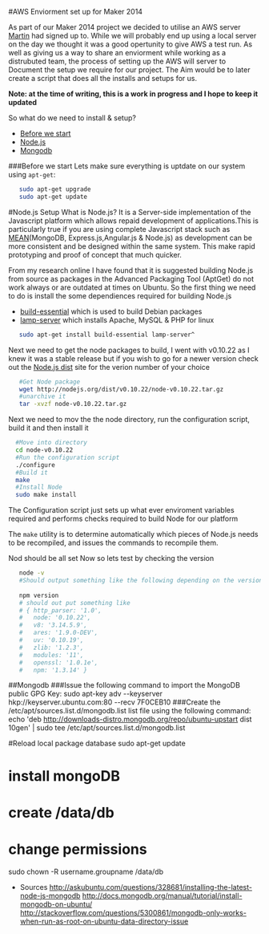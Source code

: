 #AWS Enviorment set up for Maker 2014

As part of our Maker 2014 project we decided to utilise an AWS server [Martin]() had signed up to. While we will probably end up using a local server on the day we thought it was a good opertunity to give AWS a test run. As well as giving us a way to share an enviorment while working as a distrubuted team, the process of setting up the AWS will server to Document the setup we require for our project. The Aim would be to later create a script that does all the installs and setups for us.

**Note: at the time of writing, this is a work in progress and I hope to keep it updated**

So what do we need to install & setup?
 - [Before we start](#beforestart)
 - [Node.js](#nodesetup)
 - [Mongodb](#Mongodbsetup)

<a name="beforestart"></a>
###Before we start
Lets make sure everything is uptdate on our system using `apt-get`:

```bash
   sudo apt-get upgrade 
   sudo apt-get update
```


<a name="nodesetup"></a>
#Node.js Setup
What is Node.js? It is a Server-side implementation of the Javascript platform which allows repaid development of applications.This is particularly true if you are using complete Javascript stack such as [MEAN]()(MongoDB, Express.js,Angular.js & Node.js) as development can be more consistent and be designed within the same system. This make rapid prototyping and proof of concept that much quicker.

From my research online I have found that it is suggested building Node.js from source as packages in the Advanced Packaging Tool (AptGet) do not work always or are outdated at times on Ubuntu. So the first thing we need to do is install the some dependiences required for building Node.js
 - [build-essential](http://packages.ubuntu.com/lucid/build-essential) which is used to build Debian packages
 - [lamp-server](https://help.ubuntu.com/community/ApacheMySQLPHP) which installs Apache, MySQL & PHP for linux

```bash
   sudo apt-get install build-essential lamp-server^
```
Next we need to get the node packages to build, I went with v0.10.22 as I knew it was a stable release but if you wish to go for a newer version check out the [Node.js dist](http://nodejs.org/dist/) site for the verion number of your choice

```bash
   #Get Node package
   wget http://nodejs.org/dist/v0.10.22/node-v0.10.22.tar.gz
   #unarchive it
   tar -xvzf node-v0.10.22.tar.gz
```   
Next we need to mov the the node directory, run the configuration script, build it and then install it
```bash
  #Move into directory
  cd node-v0.10.22
  #Run the configuration script
  ./configure
  #Build it
  make
  #Install Node
  sudo make install
```

The Configuration script just sets up what ever enviroment variables required and performs checks required to build Node for our platform

The `make` utility is to determine automatically which pieces of Node.js needs to be recompiled, and issues the commands to recompile them. 

Nod should be all set Now so lets test by checking the version
```bash
   node -v
   #Should output something like the following depending on the version you installed: v0.10.22
   
   npm version
   # should out put something like
   # { http_parser: '1.0',
   #   node: '0.10.22',
   #   v8: '3.14.5.9',
   #   ares: '1.9.0-DEV',
   #   uv: '0.10.19',
   #   zlib: '1.2.3',
   #   modules: '11',
   #   openssl: '1.0.1e',
   #   npm: '1.3.14' }
```
   
<a name="Mongodbsetup"></a>
##Mongodb
###Issue the following command to import the MongoDB public GPG Key:
sudo apt-key adv --keyserver hkp://keyserver.ubuntu.com:80 --recv 7F0CEB10
###Create the /etc/apt/sources.list.d/mongodb.list list file using the following command:
echo 'deb http://downloads-distro.mongodb.org/repo/ubuntu-upstart dist 10gen' | sudo tee /etc/apt/sources.list.d/mongodb.list

#Reload local package database
sudo apt-get update
# install mongoDB
# create /data/db
# change permissions
sudo chown -R username.groupname /data/db

- Sources
http://askubuntu.com/questions/328681/installing-the-latest-node-js-mongodb
http://docs.mongodb.org/manual/tutorial/install-mongodb-on-ubuntu/
http://stackoverflow.com/questions/5300861/mongodb-only-works-when-run-as-root-on-ubuntu-data-directory-issue
